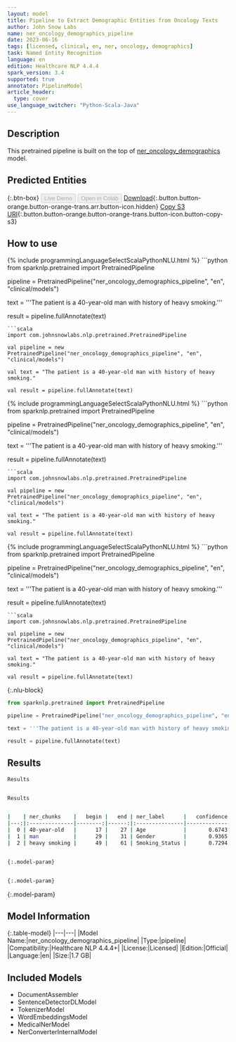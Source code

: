```yaml
---
layout: model
title: Pipeline to Extract Demographic Entities from Oncology Texts
author: John Snow Labs
name: ner_oncology_demographics_pipeline
date: 2023-06-16
tags: [licensed, clinical, en, ner, oncology, demographics]
task: Named Entity Recognition
language: en
edition: Healthcare NLP 4.4.4
spark_version: 3.4
supported: true
annotator: PipelineModel
article_header:
  type: cover
use_language_switcher: "Python-Scala-Java"
---
```


## Description

This pretrained pipeline is built on the top of [ner_oncology_demographics](https://nlp.johnsnowlabs.com/2022/11/24/ner_oncology_demographics_en.html) model.

## Predicted Entities



{:.btn-box}
<button class="button button-orange" disabled>Live Demo</button>
<button class="button button-orange" disabled>Open in Colab</button>
[Download](https://s3.amazonaws.com/auxdata.johnsnowlabs.com/clinical/models/ner_oncology_demographics_pipeline_en_4.4.4_3.4_1686937376502.zip){:.button.button-orange.button-orange-trans.arr.button-icon.hidden}
[Copy S3 URI](s3://auxdata.johnsnowlabs.com/clinical/models/ner_oncology_demographics_pipeline_en_4.4.4_3.4_1686937376502.zip){:.button.button-orange.button-orange-trans.button-icon.button-copy-s3}

## How to use

<div class="tabs-box" markdown="1">
{% include programmingLanguageSelectScalaPythonNLU.html %}
```python
from sparknlp.pretrained import PretrainedPipeline

pipeline = PretrainedPipeline("ner_oncology_demographics_pipeline", "en", "clinical/models")

text = '''The patient is a 40-year-old man with history of heavy smoking.'''

result = pipeline.fullAnnotate(text)
```
```scala
import com.johnsnowlabs.nlp.pretrained.PretrainedPipeline

val pipeline = new PretrainedPipeline("ner_oncology_demographics_pipeline", "en", "clinical/models")

val text = "The patient is a 40-year-old man with history of heavy smoking."

val result = pipeline.fullAnnotate(text)
```
</div>

<div class="tabs-box" markdown="1">
{% include programmingLanguageSelectScalaPythonNLU.html %}
```python
from sparknlp.pretrained import PretrainedPipeline

pipeline = PretrainedPipeline("ner_oncology_demographics_pipeline", "en", "clinical/models")

text = '''The patient is a 40-year-old man with history of heavy smoking.'''

result = pipeline.fullAnnotate(text)
```
```scala
import com.johnsnowlabs.nlp.pretrained.PretrainedPipeline

val pipeline = new PretrainedPipeline("ner_oncology_demographics_pipeline", "en", "clinical/models")

val text = "The patient is a 40-year-old man with history of heavy smoking."

val result = pipeline.fullAnnotate(text)
```
</div>

<div class="tabs-box" markdown="1">
{% include programmingLanguageSelectScalaPythonNLU.html %}
```python
from sparknlp.pretrained import PretrainedPipeline

pipeline = PretrainedPipeline("ner_oncology_demographics_pipeline", "en", "clinical/models")

text = '''The patient is a 40-year-old man with history of heavy smoking.'''

result = pipeline.fullAnnotate(text)
```
```scala
import com.johnsnowlabs.nlp.pretrained.PretrainedPipeline

val pipeline = new PretrainedPipeline("ner_oncology_demographics_pipeline", "en", "clinical/models")

val text = "The patient is a 40-year-old man with history of heavy smoking."

val result = pipeline.fullAnnotate(text)
```

{:.nlu-block}
```python
from sparknlp.pretrained import PretrainedPipeline

pipeline = PretrainedPipeline("ner_oncology_demographics_pipeline", "en", "clinical/models")

text = '''The patient is a 40-year-old man with history of heavy smoking.'''

result = pipeline.fullAnnotate(text)
```
</div>

## Results

```bash
Results


Results


|    | ner_chunks    |   begin |   end | ner_label      |   confidence |
|---:|:--------------|--------:|------:|:---------------|-------------:|
|  0 | 40-year-old   |      17 |    27 | Age            |       0.6743 |
|  1 | man           |      29 |    31 | Gender         |       0.9365 |
|  2 | heavy smoking |      49 |    61 | Smoking_Status |       0.7294 |


{:.model-param}


{:.model-param}
```

{:.model-param}
## Model Information

{:.table-model}
|---|---|
|Model Name:|ner_oncology_demographics_pipeline|
|Type:|pipeline|
|Compatibility:|Healthcare NLP 4.4.4+|
|License:|Licensed|
|Edition:|Official|
|Language:|en|
|Size:|1.7 GB|

## Included Models

- DocumentAssembler
- SentenceDetectorDLModel
- TokenizerModel
- WordEmbeddingsModel
- MedicalNerModel
- NerConverterInternalModel